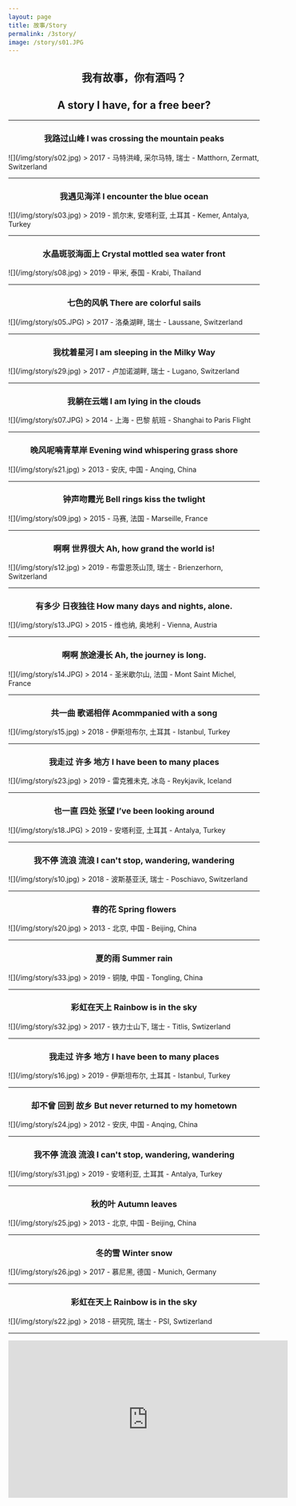 ```yaml
---
layout: page
title: 故事/Story
permalink: /3story/
image: /story/s01.JPG
---
```


## <center>我有故事，你有酒吗？</center>  
## <center>A story I have, for a free beer?</center>  

<!---
<audio controls="controls">
  <source src="/music/rainbow.mp3" type="audio/mpeg">
<embed width="100%" src="/music/rainbow.mp3" />
</audio>
--->

<!---
虞美人 · 聽雨    
TUNE: YU MEI REN  "Fair Lady Yu"; TITLE: LISTENING TO THE RAIN  

蔣捷(南宋)    
-- JIANG JIE (1245 -1301)  -- Translated by Frank C Yue  

少年聽雨歌樓上，紅燭昏羅帳。    
I listened to the rain in m'youth,  In romantic song-house uncouth --  
There the silken curtains were lit,  By dim light red candles transmit.  

壯年聽雨客舟中，江闊雲低，斷雁叫西風。    
Middle aged, I listened again, In a traveller's boat, to the rain --  
The sky was low, the river, wide. As a lone goose in the west wind cried.  

而今聽雨僧廬下，鬢已星星也。    
Th' sound of falling rain I now trace, In a monk's quiet lodging place,   
Where my temple hair's growing gray --   

悲歡離合總無情，一任階前，點滴到天明。     
Grief, joy, parting, union display. Their non-sentimental dismay.  
Falling on the steps O let the rain partake, Drop by drop slowly, till the day does break.  
--->

---  
<center><h3>我路过山峰 I was crossing the mountain peaks</h3></center>    
![](/img/story/s02.jpg)  
> 2017 - 马特洪峰, 采尔马特, 瑞士 - Matthorn, Zermatt, Switzerland   

---  
<center><h3>我遇见海洋 I encounter the blue ocean</h3></center>    
![](/img/story/s03.jpg)  
> 2019 - 凯尔末, 安塔利亚, 土耳其 - Kemer, Antalya, Turkey   

---  
<center><h3>水晶斑驳海面上 Crystal mottled sea water front</h3></center>   
![](/img/story/s08.jpg)  
> 2019 - 甲米, 泰国 - Krabi, Thailand  

---
<center><h3>七色的风帆 There are colorful sails</h3></center>  
![](/img/story/s05.JPG)  
> 2017 - 洛桑湖畔, 瑞士 - Laussane, Switzerland  

---  
<center><h3>我枕着星河 I am sleeping in the Milky Way</h3></center>   
![](/img/story/s29.jpg)  
> 2017 - 卢加诺湖畔, 瑞士 - Lugano, Switzerland  

---  
<center><h3>我躺在云端 I am lying in the clouds</h3></center>    
![](/img/story/s07.JPG)  
> 2014 - 上海 - 巴黎 航班 - Shanghai to Paris Flight  

---  
<center><h3>晚风呢喃青草岸 Evening wind whispering grass shore</h3></center>  
![](/img/story/s21.jpg)  
> 2013 - 安庆, 中国 - Anqing, China  

---
<center><h3>钟声吻霞光 Bell rings kiss the twlight</h3></center>   
![](/img/story/s09.jpg)  
> 2015 - 马赛, 法国 - Marseille, France  

---
<center><h3>啊啊 世界很大 Ah, how grand the world is!</h3></center>  
![](/img/story/s12.jpg)  
> 2019 - 布雷恩茨山顶, 瑞士 - Brienzerhorn, Switzerland  

---
<center><h3>有多少 日夜独往 How many days and nights, alone.</h3></center> 
![](/img/story/s13.JPG)  
> 2015 - 维也纳, 奥地利 - Vienna, Austria

---
<center><h3>啊啊 旅途漫长 Ah, the journey is long.</h3></center>  
![](/img/story/s14.JPG)  
> 2014 - 圣米歇尔山, 法国 - Mont Saint Michel, France

---
<center><h3>共一曲 歌谣相伴 Acommpanied with a song</h3></center> 
![](/img/story/s15.jpg)  
> 2018 - 伊斯坦布尔, 土耳其 - Istanbul, Turkey

---
<center><h3>我走过 许多 地方 I have been to many places</h3></center> 
![](/img/story/s23.jpg)  
> 2019 - 雷克雅未克, 冰岛 - Reykjavik, Iceland

---
<center><h3>也一直 四处 张望 I’ve been looking around</h3></center>  
![](/img/story/s18.JPG)  
> 2019 - 安塔利亚, 土耳其 - Antalya, Turkey

---
<center><h3>我不停 流浪 流浪  I can't stop, wandering, wandering</h3></center> 
![](/img/story/s10.jpg)  
> 2018 - 波斯基亚沃, 瑞士 - Poschiavo, Switzerland

---
<center><h3>春的花 Spring flowers</h3></center> 
![](/img/story/s20.jpg)  
> 2013 - 北京, 中国 - Beijing, China

---
<center><h3>夏的雨 Summer rain</h3></center> 
![](/img/story/s33.jpg)  
> 2019 - 铜陵, 中国 - Tongling, China

---
<center><h3>彩虹在天上 Rainbow is in the sky</h3></center>  
![](/img/story/s32.jpg)  
> 2017 - 铁力士山下, 瑞士 - Titlis, Swtizerland

---
<center><h3>我走过 许多 地方  I have been to many places</h3></center> 
![](/img/story/s16.jpg)  
> 2019 - 伊斯坦布尔, 土耳其 - Istanbul, Turkey

---
<center><h3>却不曾 回到 故乡 But never returned to my hometown</h3></center>  
![](/img/story/s24.jpg)  
> 2012 - 安庆, 中国 - Anqing, China

---
<center><h3>我不停 流浪 流浪 I can't stop, wandering, wandering</h3></center>
![](/img/story/s31.jpg)  
> 2019 - 安塔利亚, 土耳其 - Antalya, Turkey

---
<center><h3>秋的叶 Autumn leaves</h3></center> 
![](/img/story/s25.jpg)  
> 2013 - 北京, 中国 - Beijing, China

---
<center><h3>冬的雪 Winter snow</h3></center> 
![](/img/story/s26.jpg)  
> 2017 - 慕尼黑, 德国 - Munich, Germany

---
<center><h3>彩虹在天上 Rainbow is in the sky</h3></center>  
![](/img/story/s22.jpg)  
> 2018 - 研究院, 瑞士 - PSI, Swtizerland

---
<iframe width="560" height="315" src="https://www.youtube.com/embed/nuEu_5SlcFI" frameborder="0" allow="accelerometer; autoplay; encrypted-media; gyroscope; picture-in-picture" allowfullscreen></iframe>
